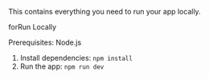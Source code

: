 This contains everything you need to run your app locally.

forRun Locally

Prerequisites:  Node.js
1. Install dependencies:
   `npm install`
2. Run the app:
   `npm run dev`
